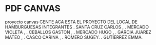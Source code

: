 # PDF CANVAS
proyecto canvas
GENTE ACA ESTA EL PROYECTO DEL LOCAL DE HAMBURGUESAS
INTEGRANTES 
. SANTA CRUZ CARLOS , 
. MERCADO VIOLETA , 
. CEBALLOS GASTON , 
. MERCADO HUGO ,
. GARCIA JUAREZ MATEO , 
. CASCO CARINA ,
. ROMERO SUGEY.
. GUTIERREZ EMMA.
